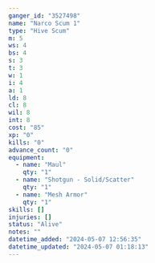 ```yaml
---
ganger_id: "3527498"
name: "Narco Scum 1"
type: "Hive Scum"
m: 5
ws: 4
bs: 4
s: 3
t: 3
w: 1
i: 4
a: 1
ld: 8
cl: 8
wil: 8
int: 8
cost: "85"
xp: "0"
kills: "0"
advance_count: "0"
equipment: 
  - name: "Maul"
    qty: "1"
  - name: "Shotgun - Solid/Scatter"
    qty: "1"
  - name: "Mesh Armor"
    qty: "1"
skills: []
injuries: []
status: "Alive"
notes: ""
datetime_added: "2024-05-07 12:56:35"
datetime_updated: "2024-05-07 01:18:13"
---
```

